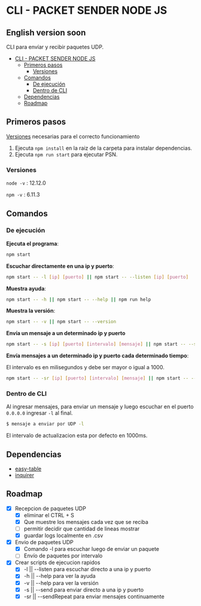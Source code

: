 # CLI - PACKET SENDER NODE JS

## English version soon

CLI para envíar y recibir paquetes UDP. 

- [CLI - PACKET SENDER NODE JS](#cli---packet-sender-node-js)
  - [Primeros pasos](#primeros-pasos)
    - [Versiones](#versiones)
  - [Comandos](#comandos)
    - [De ejecución](#de-ejecución)
    - [Dentro de CLI](#dentro-de-cli)
  - [Dependencias](#dependencias)
  - [Roadmap](#roadmap)
## Primeros pasos

[Versiones](#versiones) necesarias para el correcto funcionamiento

1. Ejecuta `npm install` en la raiz de la carpeta para instalar dependencias.
2. Ejecuta `npm run start` para ejecutar PSN. 
### Versiones 

`node -v` : 12.12.0

`npm -v` : 6.11.3

## Comandos 

### De ejecución 


**Ejecuta el programa**: 

```bash
npm start
```

**Escuchar directamente en una ip y puerto**:

```bash
npm start -- -l [ip] [puerto] || npm start -- --listen [ip] [puerto]
```
**Muestra ayuda**:

```bash
npm start -- -h || npm start -- --help || npm run help
```

**Muestra la versión**:

```bash 
npm start -- -v || npm start -- --version
```

**Envía un mensaje a un determinado ip y puerto**

```bash
npm start -- -s [ip] [puerto] [intervalo] [mensaje] || npm start -- --send [ip] [puerto] [intervalo] [mensaje]
```

**Envía mensajes a un determinado ip y puerto cada determinado tiempo**:

El intervalo es en milisegundos y debe ser mayor o igual a 1000.

```bash
npm start -- -sr [ip] [puerto] [intervalo] [mensaje] || npm start -- --sendRepeat [ip] [puerto] [intervalo] [mensaje]
```


### Dentro de CLI


Al ingresar mensajes, para enviar un mensaje y luego escuchar en el puerto `0.0.0.0` ingresar `-l` al final.

```bash
$ mensaje a enviar por UDP -l
```

El intervalo de actualizacion esta por defecto en 1000ms.

## Dependencias 

* [easy-table](https://www.npmjs.com/package/easy-table)
* [inquirer](https://www.npmjs.com/package/inquirer)

## Roadmap

- [x] Recepcion de paquetes UDP
  - [x] eliminar el CTRL + S 
  - [x] Que muestre los mensajes cada vez que se reciba
  - [ ] permitir decidir que cantidad de lineas mostrar
  - [x] guardar logs localmente en .csv
- [x] Envio de paquetes UDP
  - [x] Comando -l para escuchar luego de enviar un paquete
  - [ ] Envío de paquetes por intervalo
- [x] Crear scripts de ejecucion rapidos
  - [x] -l || --listen para escuchar directo a una ip y puerto
  - [x] -h || --help para ver la ayuda
  - [x] -v || --help para ver la  versión
  - [x] -s || --send para enviar directo a una ip y puerto
  - [x] -sr || --sendRepeat para enviar mensajes continuamente
